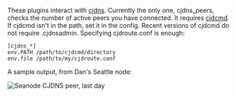 These plugins interact with [cjdns](https://github.com/cjdelisle/cjdns).
Currently the only one, cjdns_peers,
checks the number of active peers you have connected. It requires
[cjdcmd](https://github.com/inhies/cjdcmd). If cjdcmd isn't in the path,
set it in the config. Recent versions of cjdcmd do not require .cjdnsadmin.
Specifying cjdroute.conf is enough:

```
[cjdns_*]
env.PATH /path/to/cjdcmd/directory
env.file /path/to/my/cjdroute.conf
```

A sample output, from Dan's Seattle node:

![Seanode CJDNS peer, last day](https://hostedmunin.com/plot/meshwith.me-4948/cjdns_peers/day.png)
